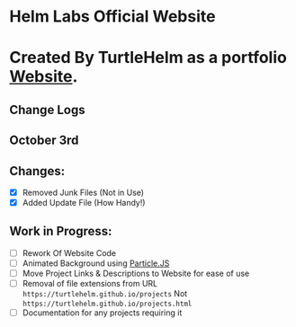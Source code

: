 # Helm Labs Official Website

# Created By TurtleHelm as a portfolio [Website](https://turtlehelm.github.io).

## Change Logs

## October 3rd  
  
 ## Changes:  
 - [x] Removed Junk Files (Not in Use)  
 - [x] Added Update File (How Handy!)  

 ## Work in Progress:  
 - [ ] Rework Of Website Code  
 - [ ] Animated Background using [Particle.JS](https://github.com/VincentGarreau/particles.js/)  
 - [ ] Move Project Links & Descriptions to Website for ease of use  
 - [ ] Removal of file extensions from URL `https://turtlehelm.github.io/projects` Not `https://turtlehelm.github.io/projects.html`  
 - [ ] Documentation for any projects requiring it  
